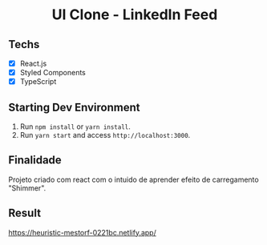 <h1 align="center">
UI Clone - LinkedIn Feed
</h1>

## Techs

- [x] React.js
- [x] Styled Components
- [x] TypeScript

## Starting Dev Environment

1. Run `npm install` or `yarn install`.<br />
2. Run `yarn start` and access `http://localhost:3000`.<br />

## Finalidade

Projeto criado com react com o intuido de aprender efeito de carregamento "Shimmer".

## Result

https://heuristic-mestorf-0221bc.netlify.app/
